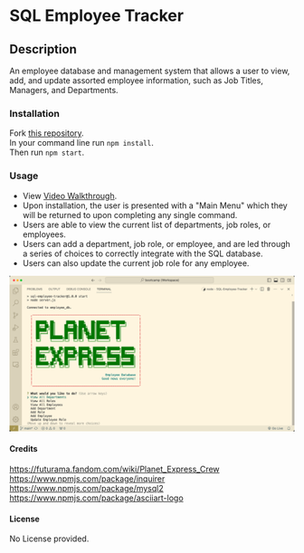 # SQL Employee Tracker

## Description
An employee database and management system that allows a user to view, add, and update assorted employee information, such as Job Titles, Managers, and Departments.

### Installation
Fork [this repository](https://github.com/morgs999/SQL-Employee-Tracker).<br>
In your command line run `npm install`.<br>
Then run `npm start`.

### Usage
 - View [Video Walkthrough](https://drive.google.com/file/d/1uxWuCXwpJVXXhsrWu5Oton4ZHTH68zjf/view?usp=sharing).
 - Upon installation, the user is presented with a "Main Menu" which they will be returned to upon completing any single command.
 - Users are able to view the current list of departments, job roles, or employees.
 - Users can add a department, job role, or employee, and are led through a series of choices to correctly integrate with the SQL database.
 - Users can also update the current job role for any employee.

![App_in_use](./Assets/App_in_use.png)


#### Credits
https://futurama.fandom.com/wiki/Planet_Express_Crew<br>
https://www.npmjs.com/package/inquirer<br>
https://www.npmjs.com/package/mysql2<br>
https://www.npmjs.com/package/asciiart-logo<br>

#### License
No License provided.